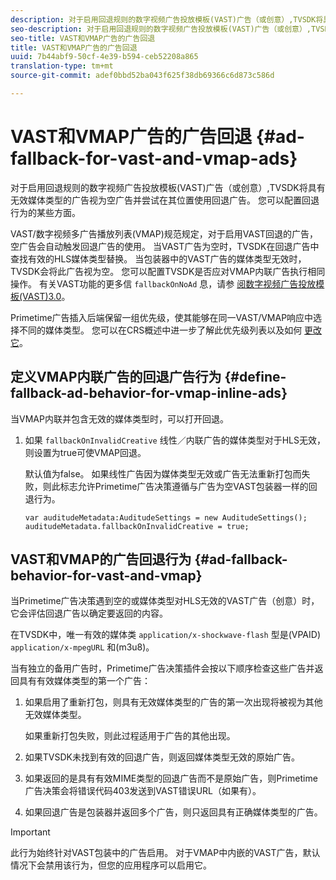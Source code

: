 ```yaml
---
description: 对于启用回退规则的数字视频广告投放模板(VAST)广告（或创意）,TVSDK将具有无效媒体类型的广告视为空广告并尝试在其位置使用回退广告。 您可以配置回退行为的某些方面。
seo-description: 对于启用回退规则的数字视频广告投放模板(VAST)广告（或创意）,TVSDK将具有无效媒体类型的广告视为空广告并尝试在其位置使用回退广告。 您可以配置回退行为的某些方面。
seo-title: VAST和VMAP广告的广告回退
title: VAST和VMAP广告的广告回退
uuid: 7b44abf9-50cf-4e39-b594-ceb52208a865
translation-type: tm+mt
source-git-commit: adef0bbd52ba043f625f38db69366c6d873c586d

---
```



# VAST和VMAP广告的广告回退 {#ad-fallback-for-vast-and-vmap-ads}

对于启用回退规则的数字视频广告投放模板(VAST)广告（或创意）,TVSDK将具有无效媒体类型的广告视为空广告并尝试在其位置使用回退广告。 您可以配置回退行为的某些方面。

VAST/数字视频多广告播放列表(VMAP)规范规定，对于启用VAST回退的广告，空广告会自动触发回退广告的使用。 当VAST广告为空时，TVSDK在回退广告中查找有效的HLS媒体类型替换。 当包装器中的VAST广告的媒体类型无效时，TVSDK会将此广告视为空。 您可以配置TVSDK是否应对VMAP内联广告执行相同操作。 有关VAST功能的更多信 `fallbackOnNoAd` 息，请参 [阅数字视频广告投放模板(VAST)3.0](https://www.iab.net/guidelines/508676/digitalvideo/vsuite/vast)。

Primetime广告插入后端保留一组优先级，使其能够在同一VAST/VMAP响应中选择不同的媒体类型。 您可以在CRS概述中进一步了解此优先级列表以及如何 [更改它](../../../../dynamic-ad-insertion/creative-repackaging-service/crs-overview.md)。

## 定义VMAP内联广告的回退广告行为 {#define-fallback-ad-behavior-for-vmap-inline-ads}

当VMAP内联并包含无效的媒体类型时，可以打开回退。

1. 如果 `fallbackOnInvalidCreative` 线性／内联广告的媒体类型对于HLS无效，则设置为true可使VMAP回退。

   默认值为false。 如果线性广告因为媒体类型无效或广告无法重新打包而失败，则此标志允许Primetime广告决策遵循与广告为空VAST包装器一样的回退行为。

   ```
   var auditudeMetadata:AuditudeSettings = new AuditudeSettings(); 
   auditudeMetadata.fallbackOnInvalidCreative = true;
   ```

## VAST和VMAP的广告回退行为 {#ad-fallback-behavior-for-vast-and-vmap}

当Primetime广告决策遇到空的或媒体类型对HLS无效的VAST广告（创意）时，它会评估回退广告以确定要返回的内容。

<!--<a id="section_9F60AF00CE9645848EAAF8C06A9E426B"></a>-->

在TVSDK中，唯一有效的媒体类 `application/x-shockwave-flash` 型是(VPAID) `application/x-mpegURL` 和(m3u8)。

当有独立的备用广告时，Primetime广告决策插件会按以下顺序检查这些广告并返回具有有效媒体类型的第一个广告：

1. 如果启用了重新打包，则具有无效媒体类型的广告的第一次出现将被视为其他无效媒体类型。

   如果重新打包失败，则此过程适用于广告的其他出现。
1. 如果TVSDK未找到有效的回退广告，则返回媒体类型无效的原始广告。
1. 如果返回的是具有有效MIME类型的回退广告而不是原始广告，则Primetime广告决策会将错误代码403发送到VAST错误URL（如果有）。
1. 如果回退广告是包装器并返回多个广告，则只返回具有正确媒体类型的广告。

>[!IMPORTANT]
>
>此行为始终针对VAST包装中的广告启用。 对于VMAP中内嵌的VAST广告，默认情况下会禁用该行为，但您的应用程序可以启用它。